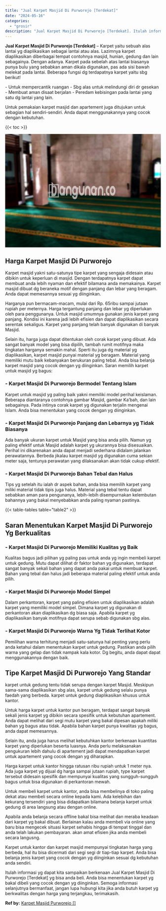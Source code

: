 ```yaml
---
title: "Jual Karpet Masjid Di Purworejo [Terdekat]"
date: "2024-05-16"
categories: 
  - "grosir"
description: "Jual Karpet Masjid Di Purworejo [Terdekat]. Itulah informasi yg dapat kita sampaikan berkenaan Jual Karpet Masjid Di Purworejo [Terdekat] yg bisa anda beli..."
---
```


**Jual Karpet Masjid Di Purworejo \[Terdekat\]** – Karpet yaitu sebuah alas lantai yg diaplikasikan sebagai lantai atau alas. Lazimnya karpet diaplikasikan diberbagai tempat contohnya masjid, hunian, gedung dan lain sebagainya. Dengan adanya. Karpet pada sebelah atas lantai biasanya punya bulu yang sebabkan aman dikala digunakan, pas ada sisi bawah melekat pada lantai. Beberapa fungsi dg terdapatnya karpet yaitu sbg berikut!

\- Untuk mempercantik ruangan - Sbg alas untuk melindungi diri dr gesekan - Membuat aman disaat berjalan - Peredam kebisingan pada lantai yang satu dg lantai yang lain.

Untuk pemakaian karpet masjid dan apartement juga ditujukan untuk sebagian hal sendiri-sendiri. Anda dapat menggunakannya yang cocok dengan kebutuhan.

{{< toc >}}

![Jual Karpet Masjid Di Purworejo [Terdekat]](/images/grosir-karpet-murah-14.png)

## Harga Karpet Masjid Di Purworejo

Karpet masjid yakni satu-satunya tipe karpet yang sengaja didesain atau dibikin untuk keperluan di masjid. Dengan terdapatnya karpet dapat membuat anda lebih nyaman dan efektif bilamana anda memakainya. Karpet masjid dibuat dg beraneka motif dengan panjang dan lebar yang beragam. Anda dapat memesannya sesuai yg diinginkan.

Harganya pun bermacam-macam, mulai dari Rp. 65ribu sampai jutaan rupiah per meternya. Harga tergantung panjang dan lebar yg diperlukan oleh para penggunanya. Untuk masjid umumnya gunakan jenis karpet yang panjang. Kondisi ini karena jadi lebih efisien dan dapat diaplikasikan secara serentak sekaligus. Karpet yang panjang telah banyak digunakan di banyak Masjid.

Selain itu, harga juga dapat ditentukan oleh corak karpet yang dibuat. Ada sangat banyak model yang bisa dipilih, tambah rumit motifnya maka tingkatan harganya semakin mahal. Sperti itu juga dg material yg diaplikasikan, karpet masjid punyai material yg beragam. Material yang memiliki mutu baik kebanyakan berukuran paling tebal. Anda bisa belanja karpet masjid yang cocok dengan yg diinginkan. Saran memilih karpet untuk masjid yg bagus:

### \- Karpet Masjid Di Purworejo Bermodel Tentang Islam

Karpet untuk masjid yg paling baik yakni memiliki model perihal keislaman. Beberapa diantaranya contohnya gambar Masjid, gambar Ka’bah, dan lain sebagainya. Pada intinya corak karpet yg digunakan terjalin mengenai Islam. Anda bisa menentukan yang cocok dengan yg diinginkan.

### \- Karpet Masjid Di Purworejo Panjang dan Lebarnya yg Tidak Biasanya

Ada banyak ukuran karpet untuk Masjid yang bisa anda pilih. Namun yg paling efektif untuk Masjid adalah karpet yg ukurannya bisa disesuaikan. Perihal ini dikarenakan anda dapat menjadi sederhana didalam jalankan perawatannya. Berbeda jikalau karpet masjid yg digunakan cuma sekian meter saja, tentunya perawatan yang dilaksanakan akan tidak cukup efektif.

### \- Karpet Masjid Di Purworejo Bahan Tebal dan Halus

Tips yg setelah itu ialah dr aspek bahan, anda bisa memilih karpet yang miliki material tidak tipis juga halus. Material yang tebal tentu dapat sebabkan aman para pengunanya, lebih-lebih disempurnakan kelembutan bahannya yang bakal menyebabkan anda paling nyaman pastinya.

{{< table-tables table="table2" >}}

## Saran Menentukan Karpet Masjid Di Purworejo Yg Berkualitas

### \- Karpet Masjid Di Purworejo Memiliki Kualitas yg Baik

Kualitas bagus jadi pilihan yg paling pas untuk anda yg ingin membeli karpet untuk gedung. Mutu dapat dilihat dr faktor bahan yg digunakan, terdapat sangat banyak sekali bahan yang dapat anda pakai untuk membuat karpet. Bahan yang tebal dan halus jadi beberapa material paling efektif untuk anda pilih.

### \- Karpet Masjid Di Purworejo Model Simpel

Dalam perkantoran, karpet yang paling efisien untuk diaplikasikan adalah karpet yang memiliki model simpel. Dimana karpet yg digunakan di perkantoran akan diaplikasikan dg biasa saja. Apabila karpet yg diaplikasikan banyak motifnya dapat serupa sebab digunakan sbg alas.

### \- Karpet Masjid Di Purworejo Warna Yg Tidak Terlihat Kotor

Pemilihan warna terhitung menjadi satu-satunya hal penting yang perlu anda ketahui dalam menentukan karpet untuk gedung. Pastikan anda pilih warna yang gelap dan tidak nampak kala kotor. Dg begitu, anda dapat dapat menggunakannya dengan baik.

## Tipe Karpet Masjid Di Purworejo Yang Standar

karpet untuk gedung tentu tidak serupa dengan karpet Masjid. Meskipun sama-sama diaplikasikan sbg alas, karpet untuk gedung selalu punya faedah yang berbeda. karpet untuk gedung diaplikasikan khusus untuk kantor.

Untuk harga karpet untuk kantor pun beragam, terdapat sangat banyak sekali jenis karpet yg dibikin secara spesifik untuk kebutuhan apartement. Anda dapat melihat dari segi mutu karpet yang bakal dipesan apakah miliki bahan yg bagus atau tidak. Apabila bahan karpet punya kwalitas yg bagus, anda dapat memesannya.

Selain itu, anda juga harus melihat kebutuhkan kantor berkenaan kuantitas karpet yang diperlukan beserta luasnya. Anda perlu melaksanakan pengukuran lebih dahulu di apartement jadi dapat mendapatkan karpet untuk apartement yang cocok dengan yg diharapkan.

Harga karpet untuk kantor hingga ratusan ribu rupiah untuk 1 meter nya. Ada juga karpet yg dijual dg harga sampai jutaan rupiah, type karpet tersebut didesain spesifik dan mempunyai kualitas yang sungguh-sungguh bagus untuk bisa digunakan di perkantoran mewah.

Untuk membeli karpet untuk kantor, anda bisa membelinya di toko paling dekat atau membeli secara online kepada kami. Ada kelebihan dan kekurang tersendiri yang bisa didapatkan bilamana belanja karpet untuk gedung di area langsung atau dengan online.

Apabila anda belanja secara offline bakal bisa melihat dan meraba keadaan dari karpet yg bakal dibuat. Berlainan kalau anda membeli via online yang baru bisa mengecek situasi karpet sehabis hingga di tempat tinggal dan anda telah lakukan pembayaran. akan amat efisien jika anda membeli secara langusng.

Karpet untuk kantor dan karpet masjid mempunyai tingkatan harga yang berbeda, hal itu bisa dicermati dari segi segi dr tiap-tiap karpet. Anda bisa belanja jenis karpet yang cocok dengan yg diinginkan sesuai dg kebutuhan anda sendiri.

Itulah informasi yg dapat kita sampaikan berkenaan Jual Karpet Masjid Di Purworejo \[Terdekat\] yg bisa anda beli. Anda bisa menentukan karpet yg bakal dibeli yang cocok dengan yg diinginkan. Semoga informasi selanjutnya bermanfaat, jangan lupa hubungi kita jika anda butuh karpet yg berkwalitas dengan harga yang terjangkau, terimakasih.

**Ref by:**  [Karpet Masjid Purworejo []](https://id.wikipedia.org/wiki/Karpet)
